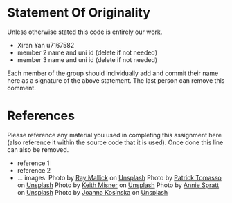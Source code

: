 # Statement Of Originality


Unless otherwise stated this code is entirely our work. 
+ Xiran Yan u7167582
+ member 2 name and uni id (delete if not needed)
+ member 3 name and uni id (delete if not needed)

Each member of the group should individually add and commit their name here as a signature of the above statement.  The last person can remove this comment. 


# References


Please reference any material you used in completing this assignment here (also reference it within the source code that it is used).   Once done this line can also be removed. 

+ reference 1 
+ reference 2
+ ... 
images:
<span>Photo by <a href="https://unsplash.com/@rmallick6806?utm_source=unsplash&amp;utm_medium=referral&amp;utm_content=creditCopyText">Ray Mallick</a> on <a href="https://unsplash.com/s/photos/background?utm_source=unsplash&amp;utm_medium=referral&amp;utm_content=creditCopyText">Unsplash</a></span>
<span>Photo by <a href="https://unsplash.com/@impatrickt?utm_source=unsplash&amp;utm_medium=referral&amp;utm_content=creditCopyText">Patrick Tomasso</a> on <a href="https://unsplash.com/s/photos/background?utm_source=unsplash&amp;utm_medium=referral&amp;utm_content=creditCopyText">Unsplash</a></span>
<span>Photo by <a href="https://unsplash.com/@keithmisner?utm_source=unsplash&amp;utm_medium=referral&amp;utm_content=creditCopyText">Keith Misner</a> on <a href="https://unsplash.com/s/photos/background?utm_source=unsplash&amp;utm_medium=referral&amp;utm_content=creditCopyText">Unsplash</a></span>
<span>Photo by <a href="https://unsplash.com/@anniespratt?utm_source=unsplash&amp;utm_medium=referral&amp;utm_content=creditCopyText">Annie Spratt</a> on <a href="https://unsplash.com/s/photos/background?utm_source=unsplash&amp;utm_medium=referral&amp;utm_content=creditCopyText">Unsplash</a></span>
<span>Photo by <a href="https://unsplash.com/@joannakosinska?utm_source=unsplash&amp;utm_medium=referral&amp;utm_content=creditCopyText">Joanna Kosinska</a> on <a href="https://unsplash.com/s/photos/background?utm_source=unsplash&amp;utm_medium=referral&amp;utm_content=creditCopyText">Unsplash</a></span>